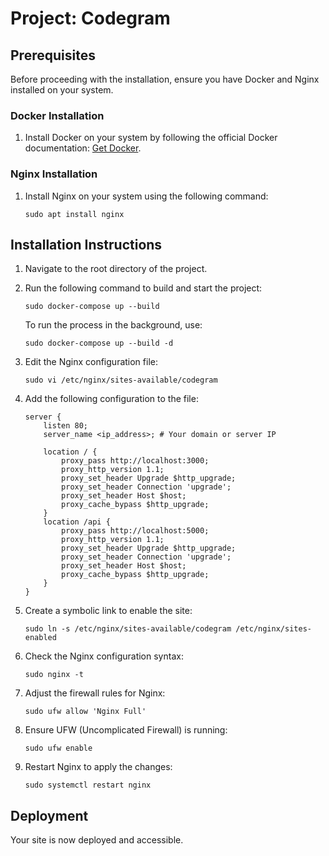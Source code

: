 # Project: Codegram

## Prerequisites

Before proceeding with the installation, ensure you have Docker and Nginx installed on your system.

### Docker Installation

1. Install Docker on your system by following the official Docker documentation: [Get Docker](https://docs.docker.com/get-docker/).

### Nginx Installation

1. Install Nginx on your system using the following command:

   ```
   sudo apt install nginx
   ```

## Installation Instructions

1. Navigate to the root directory of the project.

2. Run the following command to build and start the project:

   ```
   sudo docker-compose up --build
   ```

   To run the process in the background, use:

   ```
   sudo docker-compose up --build -d
   ```

3. Edit the Nginx configuration file:

   ```
   sudo vi /etc/nginx/sites-available/codegram
   ```

4. Add the following configuration to the file:

   ```
   server {
       listen 80;
       server_name <ip_address>; # Your domain or server IP

       location / {
           proxy_pass http://localhost:3000;
           proxy_http_version 1.1;
           proxy_set_header Upgrade $http_upgrade;
           proxy_set_header Connection 'upgrade';
           proxy_set_header Host $host;
           proxy_cache_bypass $http_upgrade;
       }
       location /api {
           proxy_pass http://localhost:5000;
           proxy_http_version 1.1;
           proxy_set_header Upgrade $http_upgrade;
           proxy_set_header Connection 'upgrade';
           proxy_set_header Host $host;
           proxy_cache_bypass $http_upgrade;
       }
   }
   ```

5. Create a symbolic link to enable the site:

   ```
   sudo ln -s /etc/nginx/sites-available/codegram /etc/nginx/sites-enabled
   ```

6. Check the Nginx configuration syntax:

   ```
   sudo nginx -t
   ```

7. Adjust the firewall rules for Nginx:

   ```
   sudo ufw allow 'Nginx Full'
   ```

8. Ensure UFW (Uncomplicated Firewall) is running:

   ```
   sudo ufw enable
   ```

9. Restart Nginx to apply the changes:

    ```
    sudo systemctl restart nginx
    ```

## Deployment

Your site is now deployed and accessible.